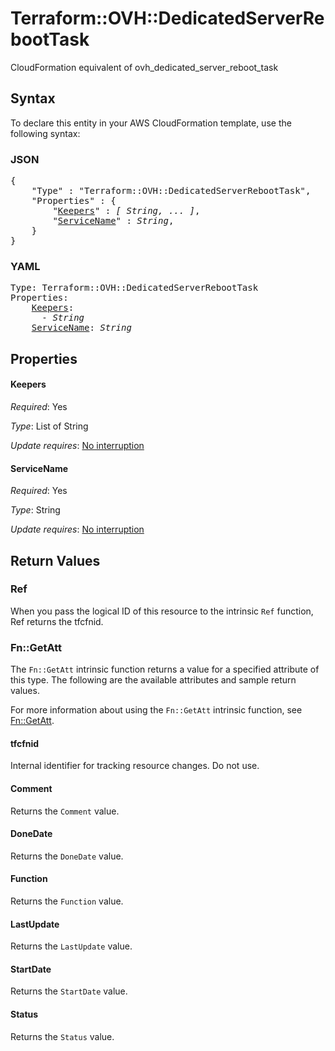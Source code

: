 # Terraform::OVH::DedicatedServerRebootTask

CloudFormation equivalent of ovh_dedicated_server_reboot_task

## Syntax

To declare this entity in your AWS CloudFormation template, use the following syntax:

### JSON

<pre>
{
    "Type" : "Terraform::OVH::DedicatedServerRebootTask",
    "Properties" : {
        "<a href="#keepers" title="Keepers">Keepers</a>" : <i>[ String, ... ]</i>,
        "<a href="#servicename" title="ServiceName">ServiceName</a>" : <i>String</i>,
    }
}
</pre>

### YAML

<pre>
Type: Terraform::OVH::DedicatedServerRebootTask
Properties:
    <a href="#keepers" title="Keepers">Keepers</a>: <i>
      - String</i>
    <a href="#servicename" title="ServiceName">ServiceName</a>: <i>String</i>
</pre>

## Properties

#### Keepers

_Required_: Yes

_Type_: List of String

_Update requires_: [No interruption](https://docs.aws.amazon.com/AWSCloudFormation/latest/UserGuide/using-cfn-updating-stacks-update-behaviors.html#update-no-interrupt)

#### ServiceName

_Required_: Yes

_Type_: String

_Update requires_: [No interruption](https://docs.aws.amazon.com/AWSCloudFormation/latest/UserGuide/using-cfn-updating-stacks-update-behaviors.html#update-no-interrupt)

## Return Values

### Ref

When you pass the logical ID of this resource to the intrinsic `Ref` function, Ref returns the tfcfnid.

### Fn::GetAtt

The `Fn::GetAtt` intrinsic function returns a value for a specified attribute of this type. The following are the available attributes and sample return values.

For more information about using the `Fn::GetAtt` intrinsic function, see [Fn::GetAtt](https://docs.aws.amazon.com/AWSCloudFormation/latest/UserGuide/intrinsic-function-reference-getatt.html).

#### tfcfnid

Internal identifier for tracking resource changes. Do not use.

#### Comment

Returns the <code>Comment</code> value.

#### DoneDate

Returns the <code>DoneDate</code> value.

#### Function

Returns the <code>Function</code> value.

#### LastUpdate

Returns the <code>LastUpdate</code> value.

#### StartDate

Returns the <code>StartDate</code> value.

#### Status

Returns the <code>Status</code> value.

